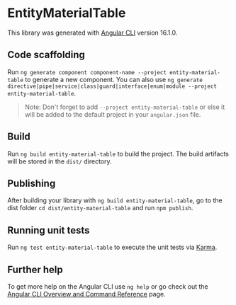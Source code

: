 # EntityMaterialTable

This library was generated with [Angular CLI](https://github.com/angular/angular-cli) version 16.1.0.

## Code scaffolding

Run `ng generate component component-name --project entity-material-table` to generate a new component. You can also use `ng generate directive|pipe|service|class|guard|interface|enum|module --project entity-material-table`.
> Note: Don't forget to add `--project entity-material-table` or else it will be added to the default project in your `angular.json` file. 

## Build

Run `ng build entity-material-table` to build the project. The build artifacts will be stored in the `dist/` directory.

## Publishing

After building your library with `ng build entity-material-table`, go to the dist folder `cd dist/entity-material-table` and run `npm publish`.

## Running unit tests

Run `ng test entity-material-table` to execute the unit tests via [Karma](https://karma-runner.github.io).

## Further help

To get more help on the Angular CLI use `ng help` or go check out the [Angular CLI Overview and Command Reference](https://angular.io/cli) page.

